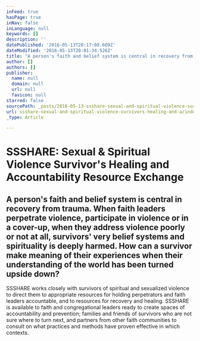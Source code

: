 ```yaml
---
inFeed: true
hasPage: true
inNav: false
inLanguage: null
keywords: []
description: ''
datePublished: '2016-05-13T20:17:08.669Z'
dateModified: '2016-05-13T20:01:34.526Z'
title: "A person's faith and belief system is central in recovery from trauma. When faith leaders perpetrate violence, participate in violence or in a cover-up, when they address violence poorly or not at all, survivors' very belief systems and spirituality is deeply harmed. How can a survivor make meaning of their experiences when their understanding of the world has been turned upside down? "
author: []
authors: []
publisher:
  name: null
  domain: null
  url: null
  favicon: null
starred: false
sourcePath: _posts/2016-05-13-ssshare-sexual-and-spiritual-violence-survivors-healing-and-a.md
url: ssshare-sexual-and-spiritual-violence-survivors-healing-and-a/index.html
_type: Article

---
```

# SSSHARE: Sexual & Spiritual Violence Survivor's Healing and Accountability Resource Exchange

## A person's faith and belief system is central in recovery from trauma. When faith leaders perpetrate violence, participate in violence or in a cover-up, when they address violence poorly or not at all, survivors' very belief systems and spirituality is deeply harmed. How can a survivor make meaning of their experiences when their understanding of the world has been turned upside down? 

SSSHARE works closely with survivors of spiritual and sexualized violence to direct them to appropriate resources for holding perpetrators and faith leaders accountable, and to resources for recovery and healing. SSSHARE is available to faith and congregational leaders ready to create spaces of accountability and prevention; families and friends of survivors who are not sure where to turn next, and partners from other faith communities to consult on what practices and methods have proven effective in which contexts.